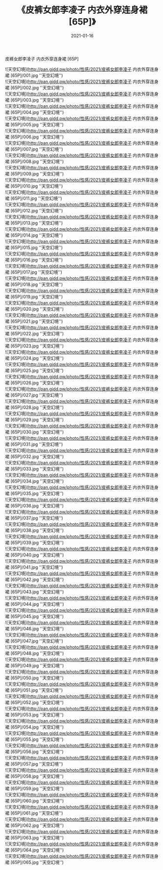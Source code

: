 ﻿---
layout: post
title:  《皮裤女郎李凌子 内衣外穿连身裙 [65P]》
date:   2021-01-16
img: http://pan.gjdd.pw/photo/性感/2021/皮裤女郎李凌子 内衣外穿连身裙 [65P]/000.jpg
categories: [美女, 性感, 泳衣]
---

皮裤女郎李凌子 内衣外穿连身裙 [65P]



![天空幻境](http://pan.gjdd.pw/photo/性感/2021/皮裤女郎李凌子 内衣外穿连身裙 [65P]/001.jpg ''天空幻境'') <br>
![天空幻境](http://pan.gjdd.pw/photo/性感/2021/皮裤女郎李凌子 内衣外穿连身裙 [65P]/002.jpg ''天空幻境'') <br>
![天空幻境](http://pan.gjdd.pw/photo/性感/2021/皮裤女郎李凌子 内衣外穿连身裙 [65P]/003.jpg ''天空幻境'') <br>
![天空幻境](http://pan.gjdd.pw/photo/性感/2021/皮裤女郎李凌子 内衣外穿连身裙 [65P]/004.jpg ''天空幻境'') <br>
![天空幻境](http://pan.gjdd.pw/photo/性感/2021/皮裤女郎李凌子 内衣外穿连身裙 [65P]/005.jpg ''天空幻境'') <br>
![天空幻境](http://pan.gjdd.pw/photo/性感/2021/皮裤女郎李凌子 内衣外穿连身裙 [65P]/006.jpg ''天空幻境'') <br>
![天空幻境](http://pan.gjdd.pw/photo/性感/2021/皮裤女郎李凌子 内衣外穿连身裙 [65P]/007.jpg ''天空幻境'') <br>
![天空幻境](http://pan.gjdd.pw/photo/性感/2021/皮裤女郎李凌子 内衣外穿连身裙 [65P]/008.jpg ''天空幻境'') <br>
![天空幻境](http://pan.gjdd.pw/photo/性感/2021/皮裤女郎李凌子 内衣外穿连身裙 [65P]/009.jpg ''天空幻境'') <br>
![天空幻境](http://pan.gjdd.pw/photo/性感/2021/皮裤女郎李凌子 内衣外穿连身裙 [65P]/010.jpg ''天空幻境'') <br>
![天空幻境](http://pan.gjdd.pw/photo/性感/2021/皮裤女郎李凌子 内衣外穿连身裙 [65P]/011.jpg ''天空幻境'') <br>
![天空幻境](http://pan.gjdd.pw/photo/性感/2021/皮裤女郎李凌子 内衣外穿连身裙 [65P]/012.jpg ''天空幻境'') <br>
![天空幻境](http://pan.gjdd.pw/photo/性感/2021/皮裤女郎李凌子 内衣外穿连身裙 [65P]/013.jpg ''天空幻境'') <br>
![天空幻境](http://pan.gjdd.pw/photo/性感/2021/皮裤女郎李凌子 内衣外穿连身裙 [65P]/014.jpg ''天空幻境'') <br>
![天空幻境](http://pan.gjdd.pw/photo/性感/2021/皮裤女郎李凌子 内衣外穿连身裙 [65P]/015.jpg ''天空幻境'') <br>
![天空幻境](http://pan.gjdd.pw/photo/性感/2021/皮裤女郎李凌子 内衣外穿连身裙 [65P]/016.jpg ''天空幻境'') <br>
![天空幻境](http://pan.gjdd.pw/photo/性感/2021/皮裤女郎李凌子 内衣外穿连身裙 [65P]/017.jpg ''天空幻境'') <br>
![天空幻境](http://pan.gjdd.pw/photo/性感/2021/皮裤女郎李凌子 内衣外穿连身裙 [65P]/018.jpg ''天空幻境'') <br>
![天空幻境](http://pan.gjdd.pw/photo/性感/2021/皮裤女郎李凌子 内衣外穿连身裙 [65P]/019.jpg ''天空幻境'') <br>
![天空幻境](http://pan.gjdd.pw/photo/性感/2021/皮裤女郎李凌子 内衣外穿连身裙 [65P]/020.jpg ''天空幻境'') <br>
![天空幻境](http://pan.gjdd.pw/photo/性感/2021/皮裤女郎李凌子 内衣外穿连身裙 [65P]/021.jpg ''天空幻境'') <br>
![天空幻境](http://pan.gjdd.pw/photo/性感/2021/皮裤女郎李凌子 内衣外穿连身裙 [65P]/022.jpg ''天空幻境'') <br>
![天空幻境](http://pan.gjdd.pw/photo/性感/2021/皮裤女郎李凌子 内衣外穿连身裙 [65P]/023.jpg ''天空幻境'') <br>
![天空幻境](http://pan.gjdd.pw/photo/性感/2021/皮裤女郎李凌子 内衣外穿连身裙 [65P]/024.jpg ''天空幻境'') <br>
![天空幻境](http://pan.gjdd.pw/photo/性感/2021/皮裤女郎李凌子 内衣外穿连身裙 [65P]/025.jpg ''天空幻境'') <br>
![天空幻境](http://pan.gjdd.pw/photo/性感/2021/皮裤女郎李凌子 内衣外穿连身裙 [65P]/026.jpg ''天空幻境'') <br>
![天空幻境](http://pan.gjdd.pw/photo/性感/2021/皮裤女郎李凌子 内衣外穿连身裙 [65P]/027.jpg ''天空幻境'') <br>
![天空幻境](http://pan.gjdd.pw/photo/性感/2021/皮裤女郎李凌子 内衣外穿连身裙 [65P]/028.jpg ''天空幻境'') <br>
![天空幻境](http://pan.gjdd.pw/photo/性感/2021/皮裤女郎李凌子 内衣外穿连身裙 [65P]/029.jpg ''天空幻境'') <br>
![天空幻境](http://pan.gjdd.pw/photo/性感/2021/皮裤女郎李凌子 内衣外穿连身裙 [65P]/030.jpg ''天空幻境'') <br>
![天空幻境](http://pan.gjdd.pw/photo/性感/2021/皮裤女郎李凌子 内衣外穿连身裙 [65P]/031.jpg ''天空幻境'') <br>
![天空幻境](http://pan.gjdd.pw/photo/性感/2021/皮裤女郎李凌子 内衣外穿连身裙 [65P]/032.jpg ''天空幻境'') <br>
![天空幻境](http://pan.gjdd.pw/photo/性感/2021/皮裤女郎李凌子 内衣外穿连身裙 [65P]/033.jpg ''天空幻境'') <br>
![天空幻境](http://pan.gjdd.pw/photo/性感/2021/皮裤女郎李凌子 内衣外穿连身裙 [65P]/034.jpg ''天空幻境'') <br>
![天空幻境](http://pan.gjdd.pw/photo/性感/2021/皮裤女郎李凌子 内衣外穿连身裙 [65P]/035.jpg ''天空幻境'') <br>
![天空幻境](http://pan.gjdd.pw/photo/性感/2021/皮裤女郎李凌子 内衣外穿连身裙 [65P]/036.jpg ''天空幻境'') <br>
![天空幻境](http://pan.gjdd.pw/photo/性感/2021/皮裤女郎李凌子 内衣外穿连身裙 [65P]/037.jpg ''天空幻境'') <br>
![天空幻境](http://pan.gjdd.pw/photo/性感/2021/皮裤女郎李凌子 内衣外穿连身裙 [65P]/038.jpg ''天空幻境'') <br>
![天空幻境](http://pan.gjdd.pw/photo/性感/2021/皮裤女郎李凌子 内衣外穿连身裙 [65P]/039.jpg ''天空幻境'') <br>
![天空幻境](http://pan.gjdd.pw/photo/性感/2021/皮裤女郎李凌子 内衣外穿连身裙 [65P]/040.jpg ''天空幻境'') <br>
![天空幻境](http://pan.gjdd.pw/photo/性感/2021/皮裤女郎李凌子 内衣外穿连身裙 [65P]/041.jpg ''天空幻境'') <br>
![天空幻境](http://pan.gjdd.pw/photo/性感/2021/皮裤女郎李凌子 内衣外穿连身裙 [65P]/042.jpg ''天空幻境'') <br>
![天空幻境](http://pan.gjdd.pw/photo/性感/2021/皮裤女郎李凌子 内衣外穿连身裙 [65P]/043.jpg ''天空幻境'') <br>
![天空幻境](http://pan.gjdd.pw/photo/性感/2021/皮裤女郎李凌子 内衣外穿连身裙 [65P]/044.jpg ''天空幻境'') <br>
![天空幻境](http://pan.gjdd.pw/photo/性感/2021/皮裤女郎李凌子 内衣外穿连身裙 [65P]/045.jpg ''天空幻境'') <br>
![天空幻境](http://pan.gjdd.pw/photo/性感/2021/皮裤女郎李凌子 内衣外穿连身裙 [65P]/046.jpg ''天空幻境'') <br>
![天空幻境](http://pan.gjdd.pw/photo/性感/2021/皮裤女郎李凌子 内衣外穿连身裙 [65P]/047.jpg ''天空幻境'') <br>
![天空幻境](http://pan.gjdd.pw/photo/性感/2021/皮裤女郎李凌子 内衣外穿连身裙 [65P]/048.jpg ''天空幻境'') <br>
![天空幻境](http://pan.gjdd.pw/photo/性感/2021/皮裤女郎李凌子 内衣外穿连身裙 [65P]/049.jpg ''天空幻境'') <br>
![天空幻境](http://pan.gjdd.pw/photo/性感/2021/皮裤女郎李凌子 内衣外穿连身裙 [65P]/050.jpg ''天空幻境'') <br>
![天空幻境](http://pan.gjdd.pw/photo/性感/2021/皮裤女郎李凌子 内衣外穿连身裙 [65P]/051.jpg ''天空幻境'') <br>
![天空幻境](http://pan.gjdd.pw/photo/性感/2021/皮裤女郎李凌子 内衣外穿连身裙 [65P]/052.jpg ''天空幻境'') <br>
![天空幻境](http://pan.gjdd.pw/photo/性感/2021/皮裤女郎李凌子 内衣外穿连身裙 [65P]/053.jpg ''天空幻境'') <br>
![天空幻境](http://pan.gjdd.pw/photo/性感/2021/皮裤女郎李凌子 内衣外穿连身裙 [65P]/054.jpg ''天空幻境'') <br>
![天空幻境](http://pan.gjdd.pw/photo/性感/2021/皮裤女郎李凌子 内衣外穿连身裙 [65P]/055.jpg ''天空幻境'') <br>
![天空幻境](http://pan.gjdd.pw/photo/性感/2021/皮裤女郎李凌子 内衣外穿连身裙 [65P]/056.jpg ''天空幻境'') <br>
![天空幻境](http://pan.gjdd.pw/photo/性感/2021/皮裤女郎李凌子 内衣外穿连身裙 [65P]/057.jpg ''天空幻境'') <br>
![天空幻境](http://pan.gjdd.pw/photo/性感/2021/皮裤女郎李凌子 内衣外穿连身裙 [65P]/058.jpg ''天空幻境'') <br>
![天空幻境](http://pan.gjdd.pw/photo/性感/2021/皮裤女郎李凌子 内衣外穿连身裙 [65P]/059.jpg ''天空幻境'') <br>
![天空幻境](http://pan.gjdd.pw/photo/性感/2021/皮裤女郎李凌子 内衣外穿连身裙 [65P]/060.jpg ''天空幻境'') <br>
![天空幻境](http://pan.gjdd.pw/photo/性感/2021/皮裤女郎李凌子 内衣外穿连身裙 [65P]/061.jpg ''天空幻境'') <br>
![天空幻境](http://pan.gjdd.pw/photo/性感/2021/皮裤女郎李凌子 内衣外穿连身裙 [65P]/062.jpg ''天空幻境'') <br>
![天空幻境](http://pan.gjdd.pw/photo/性感/2021/皮裤女郎李凌子 内衣外穿连身裙 [65P]/063.jpg ''天空幻境'') <br>
![天空幻境](http://pan.gjdd.pw/photo/性感/2021/皮裤女郎李凌子 内衣外穿连身裙 [65P]/064.jpg ''天空幻境'') <br>
![天空幻境](http://pan.gjdd.pw/photo/性感/2021/皮裤女郎李凌子 内衣外穿连身裙 [65P]/065.jpg ''天空幻境'') <br>